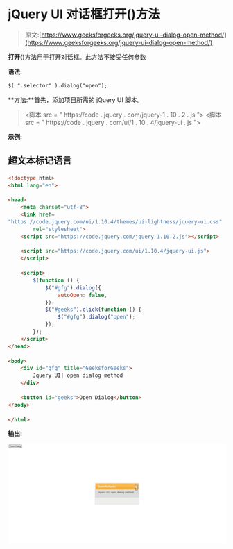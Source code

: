 # jQuery UI 对话框打开()方法

> 原文:[https://www.geeksforgeeks.org/jquery-ui-dialog-open-method/](https://www.geeksforgeeks.org/jquery-ui-dialog-open-method/)

**打开(**)方法用于打开对话框。此方法不接受任何参数

**语法:**

```html
$( ".selector" ).dialog("open");
```

**方法:**首先，添加项目所需的 jQuery UI 脚本。

> <link href="“https://code.jquery.com/ui/1.10.4/themes/ui-lightness/jquery-ui.css”" rel="“stylesheet”">
> <脚本 src = " https://code . jquery . com/jquery-1 . 10 . 2 . js "></脚本>
> <脚本 src = " https://code . jquery . com/ui/1 . 10 . 4/jquery-ui . js "></脚本>

**示例:**

## 超文本标记语言

```html
<!doctype html>
<html lang="en">

<head>
    <meta charset="utf-8">
    <link href=
"https://code.jquery.com/ui/1.10.4/themes/ui-lightness/jquery-ui.css"
        rel="stylesheet">
    <script src="https://code.jquery.com/jquery-1.10.2.js"></script>

    <script src="https://code.jquery.com/ui/1.10.4/jquery-ui.js">
    </script>

    <script>
        $(function () {
            $("#gfg").dialog({
                autoOpen: false,
            });
            $("#geeks").click(function () {
                $("#gfg").dialog("open");
            });
        });
    </script>
</head>

<body>
    <div id="gfg" title="GeeksforGeeks">
        Jquery UI| open dialog method
    </div>

    <button id="geeks">Open Dialog</button>
</body>

</html>
```

**输出:**

![](img/65c23a03a5702b88a7e2902c720730f4.png)